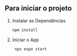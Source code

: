 ## Para iniciar o projeto

1. Instalar as Dependências

   ```bash
   npm install
   ```

2. Iniciar o App

   ```bash
    npx expo start
   ```
